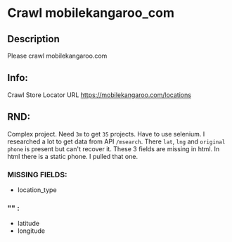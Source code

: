 # Crawl mobilekangaroo_com

## Description

Please crawl mobilekangaroo.com

## Info:

Crawl Store Locator URL https://mobilekangaroo.com/locations

## RND:

Complex project. Need `3m` to get `35` projects. Have to use selenium.
I researched a lot to get data from API `/msearch`. There `lat`, `lng` and `original phone` is present but can't recover it. These 3 fields are missing in html. In html there is a static phone. I pulled that one.

### MISSING FIELDS:

- location_type
### "<INACCESSIBLE>" :
- latitude
- longitude
